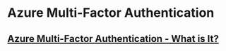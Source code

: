# Azure Multi-Factor Authentication
## [Azure Multi-Factor Authentication - What is It?](multi-factor-authentication.md)
